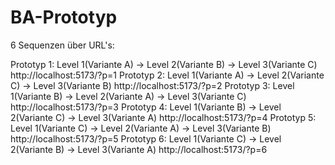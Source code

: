 # BA-Prototyp

6 Sequenzen über URL's:

Prototyp 1: Level 1(Variante A) → Level 2(Variante B) → Level 3(Variante C)
http://localhost:5173/?p=1
Prototyp 2: Level 1(Variante A) → Level 2(Variante C) → Level 3(Variante B)
http://localhost:5173/?p=2
Prototyp 3: Level 1(Variante B) → Level 2(Variante A) → Level 3(Variante C)
http://localhost:5173/?p=3
Prototyp 4: Level 1(Variante B) → Level 2(Variante C) → Level 3(Variante A)
http://localhost:5173/?p=4
Prototyp 5: Level 1(Variante C) → Level 2(Variante A) → Level 3(Variante B)
http://localhost:5173/?p=5
Prototyp 6: Level 1(Variante C) → Level 2(Variante B) → Level 3(Variante A)
http://localhost:5173/?p=6
